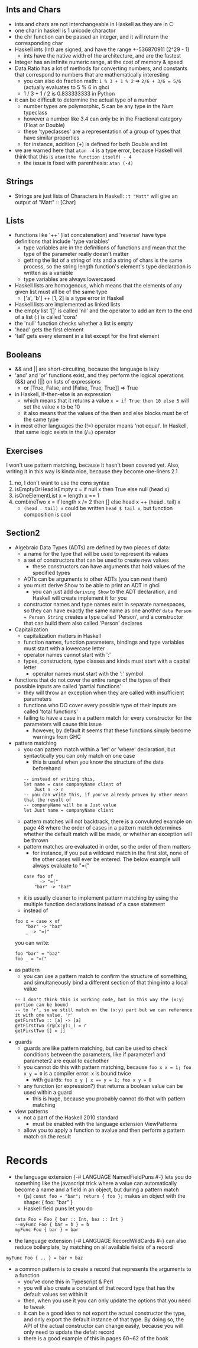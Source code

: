 ## Ints and Chars
- ints and chars are not interchangeable in Haskell as they are in C
- one char in haskell is 1 unicode charactor
- the chr function can be passed an integer, and it will return the corresponding char
- Haskell ints (Int) are signed, and have the range +-536870911 (2^29 - 1)
    - ints have the native width of the architecture, and are the fastest
- Integer has an infinite numeric range, at the cost of memory & speed
- Data.Ratio has a lot of methods for converting numbers, and constants that correspond to numbers that are mathematically interesting
    - you can also do fraction math: `1 % 3 + 1 % 2` => `2/6 + 3/6 = 5/6` (actually evaluates to 5 % 6 in ghci
    - 1 / 3 + 1 / 2 is 0.833333333 in Python
- it can be difficult to determine the actual type of a number
    - number types are polymorphic, 5 can be any type in the Num typeclass
    - however a number like 3.4 can only be in the Fractional category (Float or Double)
    - these 'typeclasses' are a representation of a group of types that have similar properties
    - for instance, addition (+) is defined for both Double and Int
- we are warned here that `atan -4` is a type error, because Haskell will think that this is `atan(the function itself) - 4`
    - the issue is fixed with parenthesis: `atan (-4)`

## Strings
- Strings are just lists of Characters in Haskell: `:t "Matt"` will give an output of "Matt" :: \[Char\]

## Lists
- functions like '++' (list concatenation) and 'reverse' have type definitions that include 'type variables'
    - type variables are in the definitions of functions and mean that the type of the parameter really doesn't matter
    - getting the list of a string of ints and a string of chars is the same process, so the string length function's element's type declaration is written as a variable
    - type variables are always lowercased
- Haskell lists are homogenous, which means that the elements of any given list must all be of the same type
    - \['a', 'b'\] ++ \[1, 2\] is a type error in Haskell
- Haskell lists are implemented as linked lists
- the empty list '[]' is called 'nil' and the operator to add an item to the end of a list (:) is called 'cons'
- the 'null' function checks whether a list is empty
- 'head' gets the first element
- 'tail' gets every element in a list except for the first element

## Booleans
- && and || are short-circuiting, because the language is lazy
- 'and' and 'or' functions exist, and they perform the logical operations (&&) and (||) on lists of expressions
    - or \[True, False, and \[False, True, True\]\] => True
- in Haskell, if-then-else is an expression
    - which means that it returns a value `x = if True then 10 else 5` will set the value x to be 10
    - it also means that the values of the then and else blocks must be of the same type
- in most other languages the (!=) operator means 'not equal'. In Haskell, that same logic exists in the (/=) operator

## Exercises
I won't use pattern matching, because it hasn't been covered yet.
Also, writing it in this way is kinda nice, because they become one-liners
2.1
1. no, I don't want to use the cons syntax
2. isEmptyOrHeadIsEmpty x = if null x then True else null (head x)
3. isOneElementList x = length x == 1
4. combineTwo x = if length x /= 2 then [] else head x ++ (head . tail) x
    - `(head . tail) x` could be written `head $ tail x`, but function composition is cool

## Section2
- Algebraic Data Types (ADTs) are defined by two pieces of data:
    - a name for the type that will be used to represent its values
    - a set of constructors that can be used to create new values
        - these constructors can have arguments that hold values of the specified types
    - ADTs can be arguments to other ADTs (you can nest them)
    - you must derive Show to be able to print an ADT in ghci
        - you can just add `deriving Show` to the ADT declaration, and Haskell will create implement it for you
    - constructor names and type names exist in separate namespaces, so they can have exactly the same name as one another
        `data Person = Person String` creates a type called 'Person', and a constructor that can build them also called 'Person'
    declares
- Capitalization
    - capitalization matters in Haskell
    - function names, function parameters, bindings and type variables must start with a lowercase letter
    - operator names cannot start with ':'
    - types, constructors, type classes and kinds must start with a capital letter
        - operator names must start with the ':' symbol
- functions that do not cover the entire range of the types of their possible inputs are called 'partial functions'
    - they will throw an exception when they are called with insufficient parameters
    - functions who DO cover every possible type of their inputs are called 'total functions'
    - failing to have a case in a pattern match for every constructor for the parameters will cause this issue
        - however, by default it seems that these functions simply become warnings from GHC
- pattern matching
    - you can pattern match within a 'let' or 'where' declaration, but syntactically you can only match on one case
        - this is useful when you know the structure of the data beforehand
        ```
        -- instead of writing this,
        let name = case companyName client of
            Just n -> n
        -- you can write this, if you've already proven by other means that the result of
        -- companyName will be a Just value
        let Just name = companyName client
    - pattern matches will not backtrack, there is a convuluted example on page 48 where the order of cases in a pattern match determines whether the default match will be made, or whether an exception will be thrown
    - pattern matches are evaluated in order, so the order of them matters
        - for instance, if you put a wildcard match in the first slot, none of the other cases will ever be entered. The below example will always evaluate to "=("
        ```
        case foo of
            _ -> "=("
            "bar" -> "baz"
        ```
    - it is usually cleaner to implement pattern matching by using the multiple function declarations instead of a case statement
    - instead of
    ```
    foo x = case x of
        "bar" -> "baz"
        _ -> "=("
    ```
    you can write:
    ```
    foo "bar" = "baz"
    foo _ = "=("
    ```
- as pattern
    - you can use a pattern match to confirm the structure of something, and simultaneously bind a different section of that thing into a local value
    ```
    -- I don't think this is working code, but in this way the (x:y) portion can be bound
    -- to 'r', so we still match on the (x:y) part but we can reference it with one value, 'r'
    getFirstTwo :: [a] -> [a]
    getFirstTwo (r@(x:y):_) = r
    getFirstTwo [] = []
    ```
- guards
    - guards are like pattern matching, but can be used to check conditions between the parameters, like if parameter1 and parameter2 are equal to eachother
    - you cannot do this with pattern matching, because `foo x x = 1; foo x y = 0` is a compiler error: x is bound twice 
        - with guards: `foo x y | x == y = 1; foo x y = 0`
    - any function (or expression?) that returns a boolean value can be used within a guard
        - this is huge, because you probably cannot do that with pattern matching
- view patterns
    - not a part of the Haskell 2010 standard
        - must be enabled with the language extension ViewPatterns
    - allow you to apply a function to avalue and then perform a pattern match on the result

# Records
- the language extension {-# LANGUAGE NamedFieldPuns #-} lets you do something like the javascript trick where a value can automatically become a name and a field in an object, but during a pattern match
    - (js) `const foo = "bar"; return { foo };` makes an object with the shape: { foo: "bar" }
    - Haskell field puns let you do
    ```
    data Foo = Foo { bar :: Int, baz :: Int }
    --myFunc Foo { bar = b } = b
    myFunc Foo { bar } = bar
    ```
- the language extension {-# LANGUAGE RecordWildCards #-} can also reduce boilerplate, by matching on all available fields of a record
```
myFunc Foo { .. } = bar + baz
```
- a common pattern is to create a record that represents the arguments to a function
    - you've done this in Typescript & Perl
    - you will also create a constant of that record type that has the default values set within it
    - then, when you use it you can only update the options that you need to tweak
    - it can be a good idea to not export the actual constructor the type, and only export the default instance of that type. By doing so, the API of the actual constructor can change easily, because you will only need to update the defalt record
    - there is a good example of this in pages 60~62 of the book
